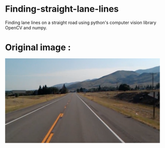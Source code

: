 # Finding-straight-lane-lines
Finding  lane lines on a straight road using python's computer vision library OpenCV and numpy.






# Original image :
![alttext](test_image.jpg)
